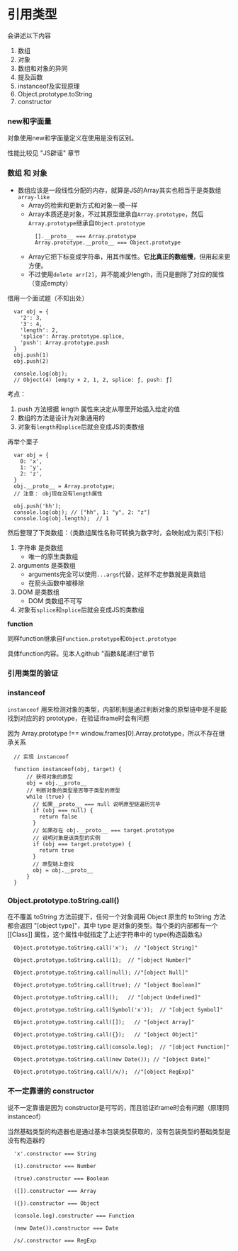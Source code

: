 # 引用类型

会讲述以下内容
1. 数组
2. 对象
3. 数组和对象的异同
4. 提及函数
5. instanceof及实现原理
6. Object.prototype.toString
7. constructor

### new和字面量

对象使用new和字面量定义在使用是没有区别。

性能比较见 "JS辟谣" 章节

### 数组 和 对象

* 数组应该是一段线性分配的内存，就算是JS的Array其实也相当于是类数组`array-like`
  * Array的检索和更新方式和对象一模一样
  * Array本质还是对象，不过其原型继承自`Array.prototype`，然后`Array.prototype`继承自`Object.prototype`
    ```
      [].__proto__ === Array.prototype
      Array.prototype.__proto__ === Object.prototype
    ```
  * Array它把下标变成字符串，用其作属性。**它比真正的数组慢**，但用起来更方便。
  * 不过使用`delete arr[2]`，并不能减少length，而只是删除了对应的属性（变成empty）

借用一个面试题（不知出处）
```
  var obj = {
    '2': 3,
    '3': 4,
    'length': 2,
    'splice': Array.prototype.splice,
    'push': Array.prototype.push
  }
  obj.push(1)
  obj.push(2)

  console.log(obj);
  // Object(4) [empty × 2, 1, 2, splice: ƒ, push: ƒ]
```

考点：
1. push 方法根据 length 属性来决定从哪里开始插入给定的值
2. 数组的方法是设计为对象通用的
3. 对象有`length`和`splice`后就会变成JS的类数组

再举个栗子

```
  var obj = {
    0: 'x',
    1: 'y',
    2: 'z',
  }
  obj.__proto__ = Array.prototype;
  // 注意： obj现在没有length属性

  obj.push('hh');
  console.log(obj); // ["hh", 1: "y", 2: "z"]
  console.log(obj.length);  // 1
```

然后整理了下类数组：（类数组属性名称可转换为数字时，会映射成为索引下标）

1. 字符串 是类数组
    - 唯一的原生类数组
2. arguments 是类数组
    - arguments完全可以使用`...args`代替，这样不定参数就是真数组
    - 在箭头函数中被移除
3. DOM 是类数组
    - DOM 类数组不可写
4. 对象有`splice`和`splice`后就会变成JS的类数组

**function**

同样function继承自`Function.prototype`和`Object.prototype`

具体function内容。见本人github "函数&尾递归"章节

### 引用类型的验证

### instanceof

`instanceof` 用来检测对象的类型，内部机制是通过判断对象的原型链中是不是能找到对应的的 prototype，在验证iframe时会有问题

因为 Array.prototype !== window.frames[0].Array.prototype，所以不存在继承关系

```
  // 实现 instanceof

  function instanceof(obj, target) {
      // 获得对象的原型
      obj = obj.__proto__
      // 判断对象的类型是否等于类型的原型
      while (true) {
        // 如果__proto__ === null 说明原型链遍历完毕
        if (obj === null) {
          return false
        }
        // 如果存在 obj.__proto__ === target.prototype
        // 说明对象是该类型的实例
        if (obj === target.prototype) {
          return true
        }
        // 原型链上查找
        obj = obj.__proto__
      }
  }
```

### Object.prototype.toString.call()

在不覆盖 toString 方法前提下，任何一个对象调用 Object 原生的 toString 方法都会返回 "[object type]"，其中 type 是对象的类型。每个类的内部都有一个 [\[Class]] 属性，这个属性中就指定了上述字符串中的 type(构造函数名)

```
  Object.prototype.toString.call('x');  // "[object String]"

  Object.prototype.toString.call(1);  // "[object Number]"

  Object.prototype.toString.call(null); //"[object Null]"

  Object.prototype.toString.call(true); // "[object Boolean]"

  Object.prototype.toString.call();   // "[object Undefined]"

  Object.prototype.toString.call(Symbol('x'));  // "[object Symbol]"

  Object.prototype.toString.call([]);   // "[object Array]"

  Object.prototype.toString.call({});   // "[object Object]"

  Object.prototype.toString.call(console.log);  // "[object Function]"

  Object.prototype.toString.call(new Date()); // "[object Date]"

  Object.prototype.toString.call(/x/);  //"[object RegExp]"
```

### 不一定靠谱的 constructor 

说不一定靠谱是因为 constructor是可写的，而且验证iframe时会有问题（原理同 instanceof）

当然基础类型的构造器也是通过基本包装类型获取的，没有包装类型的基础类型是没有构造器的

```
  'x'.constructor === String

  (1).constructor === Number

  (true).constructor === Boolean

  ([]).constructor === Array

  ({}).constructor === Object

  (console.log).constructor === Function

  (new Date()).constructor === Date

  /s/.constructor === RegExp
  
```

